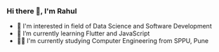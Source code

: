 ### Hi there 👋, I'm Rahul

<!--
**rahulkrbxr/rahulkrbxr** is a ✨ _special_ ✨ repository because its `README.md` (this file) appears on your GitHub profile.

Here are some ideas to get you started:

- 🔭 I’m currently working on ...
- 🌱 I’m currently learning ...
- 👯 I’m looking to collaborate on ...
- 🤔 I’m looking for help with ...
- 💬 Ask me about ...
- 📫 How to reach me: ...
- 😄 Pronouns: ...
- ⚡ Fun fact: ...
-->


- 👀 I'm interested in field of Data Science and Software Development
- 🌱 I’m currently learning Flutter and JavaScript
- 👨‍🎓 I'm currently studying Computer Engineering from SPPU, Pune
